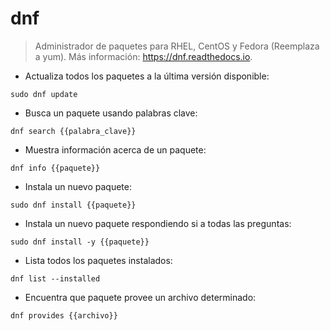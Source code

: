 # dnf

> Administrador de paquetes para RHEL, CentOS y Fedora (Reemplaza a yum).
> Más información: <https://dnf.readthedocs.io>.

- Actualiza todos los paquetes a la última versión disponible:

`sudo dnf update`

- Busca un paquete usando palabras clave:

`dnf search {{palabra_clave}}`

- Muestra información acerca de un paquete:

`dnf info {{paquete}}`

- Instala un nuevo paquete:

`sudo dnf install {{paquete}}`

- Instala un nuevo paquete respondiendo si a todas las preguntas:

`sudo dnf install -y {{paquete}}`

- Lista todos los paquetes instalados:

`dnf list --installed`

- Encuentra que paquete provee un archivo determinado:

`dnf provides {{archivo}}`
